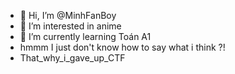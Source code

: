 - 👋 Hi, I’m @MinhFanBoy
- 👀 I’m interested in anime
- 🌱 I’m currently learning Toán A1
- hmmm I just don't know how to say what i think ?!
- That_why_i_gave_up_CTF

<!---
MinhFanBoy/MinhFanBoy is a ✨ special ✨ repository because its `README.md` (this file) appears on your GitHub profile.
You can click the Preview link to take a look at your changes.
--->
